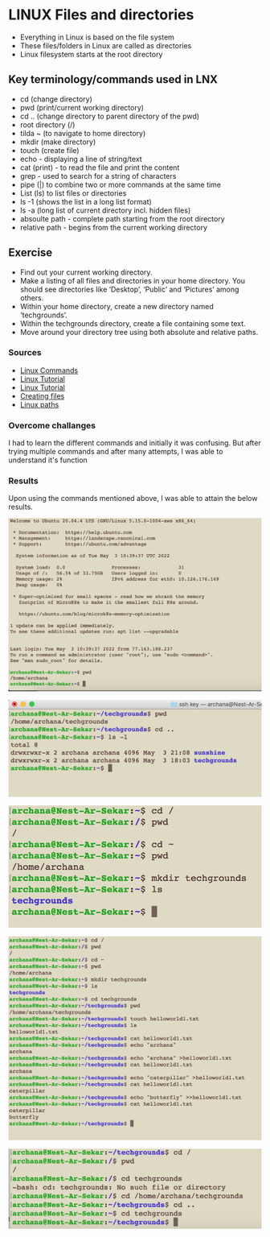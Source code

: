 # LINUX Files and directories
- Everything in Linux is based on the file system
- These files/folders in Linux are called as directories
- Linux filesystem starts at the root directory  


## Key terminology/commands used in LNX
- cd (change directory)
- pwd (print/current working directory)
- cd .. (change directory to parent directory of the pwd)
- root directory (/)
- tilda ~ (to navigate to home directory)
- mkdir (make directory)
- touch (create file)
- echo - displaying a line of string/text
- cat (print) - to read the file and print the content
- grep - used to search for a string of characters 
- pipe (|) to combine two or more commands at the same time
- List (ls) to list files or directories
- ls -1 (shows the list in a long list format)
- ls -a (long list of current directory incl. hidden files)
- absoulte path - complete path starting from the root directory
- relative path - begins from the current working directory
 

## Exercise
- Find out your current working directory.
- Make a listing of all files and directories in your home directory. You should see directories like ‘Desktop’, ‘Public’ and ‘Pictures’ among others.
- Within your home directory, create a new directory named ‘techgrounds’.
- Within the techgrounds directory, create a file containing some text.
- Move around your directory tree using both absolute and relative paths.

### Sources
- [Linux Commands](https://www.hostinger.com/tutorials/linux-commands)
- [Linux Tutorial](https://www.w3cschoool.com/linux-tutorial)
- [Linux Tutorial](https://www.tutorialspoint.com/unix/index.htm)
- [Creating files](https://linuxize.com/post/create-a-file-in-linux/#:~:text=To%20create%20a%20new%20file%20run%20the%20cat%20command%20followed,D%20to%20save%20the%20files.)
- [Linux paths](https://www.linux.com/training-tutorials/absolute-path-vs-relative-path-linuxunix/)


### Overcome challanges
I had to learn the different commands and initially it was confusing. But after trying multiple commands and after many attempts, I was able to understand it's function

### Results
 Upon using the commands mentioned above, I was able to attain the below results.

![LNX-02-ex1](../../../00_includes/DAY2_LINUX/LNX-02/LNX-02-ex1.png)

![LNX-02-ex2](../../../00_includes/DAY2_LINUX/LNX-02/LNX-02-ex2.png)

![LNX-02-ex3](../../../00_includes/DAY2_LINUX/LNX-02/LNX-02-ex3.png)

![LNX-02-ex4](../../../00_includes/DAY2_LINUX/LNX-02/LNX-02-ex4.png)

![LNX-02-ex5](../../../00_includes/DAY2_LINUX/LNX-02/LNX-02-ex5.png)






